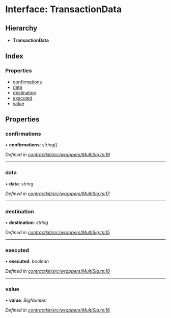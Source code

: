 # Interface: TransactionData

## Hierarchy

* **TransactionData**

## Index

### Properties

* [confirmations](_wrappers_multisig_.transactiondata.md#confirmations)
* [data](_wrappers_multisig_.transactiondata.md#data)
* [destination](_wrappers_multisig_.transactiondata.md#destination)
* [executed](_wrappers_multisig_.transactiondata.md#executed)
* [value](_wrappers_multisig_.transactiondata.md#value)

## Properties

###  confirmations

• **confirmations**: *string[]*

*Defined in [contractkit/src/wrappers/MultiSig.ts:19](https://github.com/celo-org/celo-monorepo/blob/master/packages/contractkit/src/wrappers/MultiSig.ts#L19)*

___

###  data

• **data**: *string*

*Defined in [contractkit/src/wrappers/MultiSig.ts:17](https://github.com/celo-org/celo-monorepo/blob/master/packages/contractkit/src/wrappers/MultiSig.ts#L17)*

___

###  destination

• **destination**: *string*

*Defined in [contractkit/src/wrappers/MultiSig.ts:15](https://github.com/celo-org/celo-monorepo/blob/master/packages/contractkit/src/wrappers/MultiSig.ts#L15)*

___

###  executed

• **executed**: *boolean*

*Defined in [contractkit/src/wrappers/MultiSig.ts:18](https://github.com/celo-org/celo-monorepo/blob/master/packages/contractkit/src/wrappers/MultiSig.ts#L18)*

___

###  value

• **value**: *BigNumber*

*Defined in [contractkit/src/wrappers/MultiSig.ts:16](https://github.com/celo-org/celo-monorepo/blob/master/packages/contractkit/src/wrappers/MultiSig.ts#L16)*
